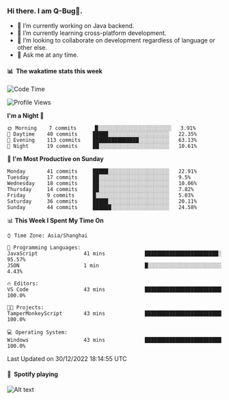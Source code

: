 ### Hi there. I am Q-Bug🐞.

- 🔭 I’m currently working on Java backend.
- 🌱 I’m currently learning cross-platform development.
- 👯 I’m looking to collaborate on development regardless of language or other else.
- 💬 Ask me at any time.

#### 📊 &nbsp;**The wakatime stats this week**  
<!--START_SECTION:waka-->
![Code Time](http://img.shields.io/badge/Code%20Time-44%20hrs%2032%20mins-blue)

![Profile Views](http://img.shields.io/badge/Profile%20Views-0-blue)

**I'm a Night 🦉** 

```text
🌞 Morning    7 commits      █░░░░░░░░░░░░░░░░░░░░░░░░   3.91% 
🌆 Daytime    40 commits     █████░░░░░░░░░░░░░░░░░░░░   22.35% 
🌃 Evening    113 commits    ███████████████░░░░░░░░░░   63.13% 
🌙 Night      19 commits     ██░░░░░░░░░░░░░░░░░░░░░░░   10.61%

```
📅 **I'm Most Productive on Sunday** 

```text
Monday       41 commits     █████░░░░░░░░░░░░░░░░░░░░   22.91% 
Tuesday      17 commits     ██░░░░░░░░░░░░░░░░░░░░░░░   9.5% 
Wednesday    18 commits     ██░░░░░░░░░░░░░░░░░░░░░░░   10.06% 
Thursday     14 commits     ██░░░░░░░░░░░░░░░░░░░░░░░   7.82% 
Friday       9 commits      █░░░░░░░░░░░░░░░░░░░░░░░░   5.03% 
Saturday     36 commits     █████░░░░░░░░░░░░░░░░░░░░   20.11% 
Sunday       44 commits     ██████░░░░░░░░░░░░░░░░░░░   24.58%

```


📊 **This Week I Spent My Time On** 

```text
⌚︎ Time Zone: Asia/Shanghai

💬 Programming Languages: 
JavaScript               41 mins             ████████████████████████░   95.57% 
JSON                     1 min               █░░░░░░░░░░░░░░░░░░░░░░░░   4.43%

🔥 Editors: 
VS Code                  43 mins             █████████████████████████   100.0%

🐱‍💻 Projects: 
TamperMonkeyScript       43 mins             █████████████████████████   100.0%

💻 Operating System: 
Windows                  43 mins             █████████████████████████   100.0%

```


 Last Updated on 30/12/2022 18:14:55 UTC
<!--END_SECTION:waka-->

#### 🎵 &nbsp;**Spotify playing**  
![Alt text](https://spotify-recently-played-readme.vercel.app/api?user=e5y1o4x7kdt9kf2blu4wvmb4s&unique={true|1|on|yes})

